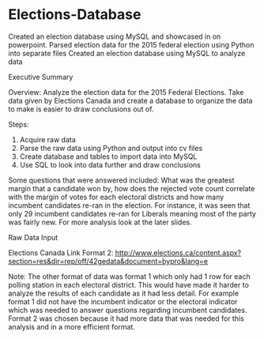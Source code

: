 # Elections-Database
Created an election database using MySQL and showcased in on powerpoint. 
Parsed election data for the 2015 federal election using Python into separate files 
Created an election database using MySQL to analyze data

Executive Summary


Overview: Analyze the election data for the 2015 Federal Elections. Take data given by Elections Canada and create a
database to organize the data to make is easier to draw conclusions out of.

Steps:
1. Acquire raw data
2. Parse the raw data using Python and output into cv files
3. Create database and tables to import data into MySQL
4. Use SQL to look into data further and draw conclusions

Some questions that were answered included: What was the greatest margin that a candidate won by, how does the
rejected vote count correlate with the margin of votes for each electoral districts and how many incumbent candidates
re-ran in the election. For instance, it was seen that only 29 incumbent candidates re-ran for Liberals meaning most of the
party was fairly new. For more analysis look at the later slides.

Raw Data Input

Elections Canada Link Format 2:
http://www.elections.ca/content.aspx?section=res&dir=rep/off/42gedata&document=bypro&lang=e 

Note: The other format of data was format 1 which only had 1 row for each polling station in each
electoral district. This would have made it harder to analyze the results of each candidate as it
had less detail. For example format 1 did not have the incumbent indicator or the electoral
indicator which was needed to answer questions regarding incumbent candidates. Format 2
was chosen because it had more data that was needed for this analysis and in a more efficient
format.
